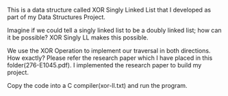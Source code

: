 This is a data structure called XOR Singly Linked List that I developed as part of my Data Structures Project.

Imagine if we could tell a singly linked list to be a doubly linked list; how can it be possible? XOR Singly LL makes this possible.

We use the XOR Operation to implement our traversal in both directions. How exactly? Please refer the research paper which I have placed in this folder(276-E1045.pdf). I implemented the research paper to build my project.

Copy the code into a C compiler(xor-ll.txt) and run the program.
